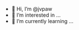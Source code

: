 - 👋 Hi, I’m @jvpaw
- 👀 I’m interested in ...
- 🌱 I’m currently learning ...

<!---
jvpaw/jvpaw is a ✨ special ✨ repository because its `README.md` (this file) appears on your GitHub profile.
You can click the Preview link to take a look at your changes.
--->
